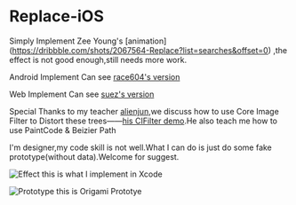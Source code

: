 # Replace-iOS

Simply Implement Zee Young's [animation] (https://dribbble.com/shots/2067564-Replace?list=searches&offset=0) ,the effect is not good enough,still needs more work.


Android Implement Can see [race604's version](https://github.com/race604/FlyRefresh)

Web Implement Can see [suez's version](http://codepen.io/suez/pen/oXLroX)


Special Thanks to my teacher [alienjun](https://github.com/alienjun),we discuss how to use Core Image Filter to Distort these trees——[his CIFilter demo](https://github.com/alienjun/CITwirlDistortionDemo).He also teach me how to use PaintCode & Beizier Path

I'm designer,my code skill is not well.What I can do is just do some fake prototype(without data).Welcome for suggest.


![Effect](https://github.com/MartinRGB/Replace-iOS/blob/master/1.gif?raw=true)
this is what I implement in Xcode 




![Prototype](https://github.com/MartinRGB/Replace-iOS/blob/master/Asset/Parallax-QC.gif?raw=true)
this is Origami Prototye 

